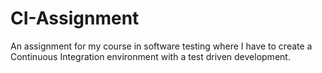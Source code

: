 # CI-Assignment
An assignment for my course in software testing where I have to create a Continuous Integration environment with a test driven development.
